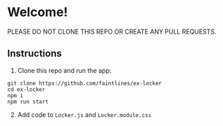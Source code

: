 # Welcome!

PLEASE DO NOT CLONE THIS REPO OR CREATE ANY PULL REQUESTS.

## Instructions

1. Clone this repo and run the app:

```
git clone https://github.com/faintlines/ex-locker
cd ex-locker
npm i
npm run start
```

2. Add code to `Locker.js` and `Locker.module.css`
